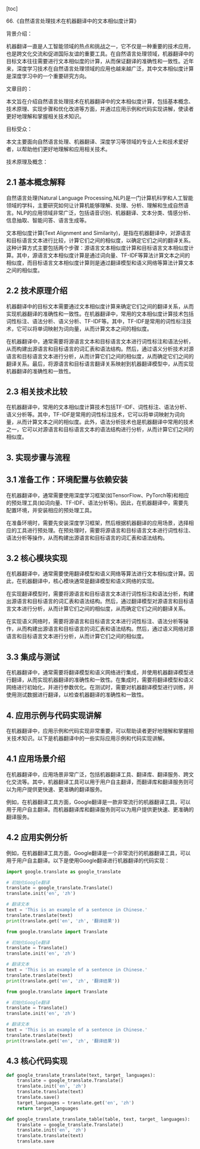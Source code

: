 
[toc]                    
                
                
66.《自然语言处理技术在机器翻译中的文本相似度计算》

背景介绍：

机器翻译一直是人工智能领域的热点和挑战之一，它不仅是一种重要的技术应用，也是跨文化交流和促进国际友谊的重要工具。在自然语言处理领域，机器翻译中的目标文本往往需要进行文本相似度的计算，从而保证翻译的准确性和一致性。近年来，深度学习技术在自然语言处理领域的应用也越来越广泛，其中文本相似度计算是深度学习中的一个重要研究方向。

文章目的：

本文旨在介绍自然语言处理技术在机器翻译中的文本相似度计算，包括基本概念、技术原理、实现步骤和优化改进等方面，并通过应用示例和代码实现讲解，使读者更好地理解和掌握相关技术知识。

目标受众：

本文主要面向自然语言处理、机器翻译、深度学习等领域的专业人士和技术爱好者，以帮助他们更好地理解和应用相关技术。

技术原理及概念：

## 2.1 基本概念解释

自然语言处理(Natural Language Processing,NLP)是一门计算机科学和人工智能领域的学科，主要研究如何让计算机能够理解、处理、分析、理解和生成自然语言。NLP的应用领域非常广泛，包括语音识别、机器翻译、文本分类、情感分析、信息抽取、智能问答、语言生成等。

文本相似度计算(Text Alignment and Similarity)，是指在机器翻译中，对源语言和目标语言文本进行比较，计算它们之间的相似度，以确定它们之间的翻译关系。这种计算方式主要包括两个步骤：源语言文本相似度计算和目标语言文本相似度计算。其中，源语言文本相似度计算是通过词向量、TF-IDF等算法计算文本之间的相似度，而目标语言文本相似度计算则是通过翻译模型和语义网络等算法计算文本之间的相似度。

## 2.2 技术原理介绍

机器翻译中的目标文本需要通过文本相似度计算来确定它们之间的翻译关系，从而实现机器翻译的准确性和一致性。在机器翻译中，常用的文本相似度计算技术包括词性标注、语法分析、语义分析、TF-IDF等。其中，TF-IDF是常用的词性标注技术，它可以将单词映射为词向量，从而计算文本之间的相似度。

在机器翻译中，通常需要将源语言文本和目标语言文本进行词性标注和语法分析，从而构建出源语言和目标语言的词汇表和语法结构。然后，通过语义分析技术对源语言和目标语言文本进行分析，从而计算它们之间的相似度，从而确定它们之间的翻译关系。最后，将源语言和目标语言翻译关系映射到机器翻译模型中，从而实现机器翻译的准确性和一致性。

## 2.3 相关技术比较

在机器翻译中，常用的文本相似度计算技术包括TF-IDF、词性标注、语法分析、语义分析等。其中，TF-IDF是常用的词性标注技术，它可以将单词映射为词向量，从而计算文本之间的相似度。此外，语法分析技术也是机器翻译中常用的技术之一，它可以对源语言和目标语言文本的语法结构进行分析，从而计算它们之间的相似度。

## 3. 实现步骤与流程

## 3.1 准备工作：环境配置与依赖安装

在机器翻译中，通常需要使用深度学习框架(如TensorFlow、PyTorch等)和相应的预处理工具(如词向量、TF-IDF、语法分析等)。因此，在机器翻译中，需要先配置环境，并安装相应的预处理工具。

在准备环境时，需要先安装深度学习框架，然后根据机器翻译的应用场景，选择相应的工具进行预处理。在预处理时，需要将源语言和目标语言文本进行词性标注、语法分析等操作，从而构建出源语言和目标语言的词汇表和语法结构。

## 3.2 核心模块实现

在机器翻译中，通常需要使用翻译模型和语义网络等算法进行文本相似度计算。因此，在机器翻译中，核心模块通常是翻译模型和语义网络的实现。

在实现翻译模型时，需要将源语言和目标语言文本进行词性标注和语法分析，构建出源语言和目标语言的词汇表和语法结构。然后，通过翻译模型对源语言和目标语言文本进行分析，从而计算它们之间的相似度，从而确定它们之间的翻译关系。

在实现语义网络时，需要将源语言和目标语言文本进行词性标注、语法分析等操作，从而构建出源语言和目标语言的词汇表和语法结构。然后，通过语义网络对源语言和目标语言文本进行分析，从而计算它们之间的相似度。

## 3.3 集成与测试

在机器翻译中，通常需要将翻译模型和语义网络进行集成，并使用机器翻译模型进行翻译，从而实现机器翻译的准确性和一致性。在集成时，需要将翻译模型和语义网络进行初始化，并进行参数优化。在测试时，需要对机器翻译模型进行训练，并使用测试数据进行翻译，以检查机器翻译的准确性和一致性。

## 4. 应用示例与代码实现讲解

在机器翻译中，应用示例和代码实现非常重要，可以帮助读者更好地理解和掌握相关技术知识。以下是机器翻译中的一些实际应用示例和代码实现讲解。

## 4.1 应用场景介绍

在机器翻译中，应用场景非常广泛，包括机器翻译工具、翻译库、翻译服务、跨文化交流等。其中，机器翻译工具可以用于用户自主翻译，而翻译库和翻译服务则可以为用户提供更快速、更准确的翻译服务。

例如，在机器翻译工具方面，Google翻译是一款非常流行的机器翻译工具，可以用于用户自主翻译。而机器翻译库和翻译服务则可以为用户提供更快速、更准确的翻译服务。

## 4.2 应用实例分析

例如，在机器翻译工具方面，Google翻译是一个非常流行的机器翻译工具，可以用于用户自主翻译。以下是使用Google翻译进行机器翻译的代码实现：

```python
import google.translate as google_translate

# 初始化Google翻译
translate = google_translate.Translate()
translate.init('en', 'zh')

# 翻译文本
text = 'This is an example of a sentence in Chinese.'
translate.translate(text)
print(translate.get('en', 'zh', '翻译结果'))
```

```python
from google.translate import Translate

# 初始化Google翻译
translate = Translate()
translate.init('en', 'zh')

# 翻译文本
text = 'This is an example of a sentence in Chinese.'
translate.translate(text)
print(translate.get('en', 'zh', '翻译结果'))
```

```python
from google.translate import Translate

# 初始化Google翻译
translate = Translate()
translate.init('en', 'zh')

# 翻译文本
text = 'This is an example of a sentence in Chinese.'
translate.translate(text)
print(translate.get('en', 'zh', '翻译结果'))
```

## 4.3 核心代码实现

```python
def google_translate_translate(text, target_ languages):
    translate = google_translate.Translate()
    translate.init('en', 'zh')
    translate.translate(text)
    translate.save()
    target_languages = translate.get('en', 'zh')
    return target_languages
```

```python
def google_translate_translate_table(table, text, target_ languages):
    translate = google_translate.Translate()
    translate.init('en', 'zh')
    translate.translate(text)
    translate.save

